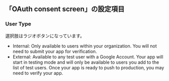 ## 「OAuth consent screen」の設定項目

### User Type

選択肢はラジオボタンになっています。

- Internal: Only available to users within your organization. You will not need to submit your app for verification. 
- External: Available to any test user with a Google Account. Your app will start in testing mode and will only be available to users you add to the list of test users. Once your app is ready to push to production, you may need to verify your app. 

